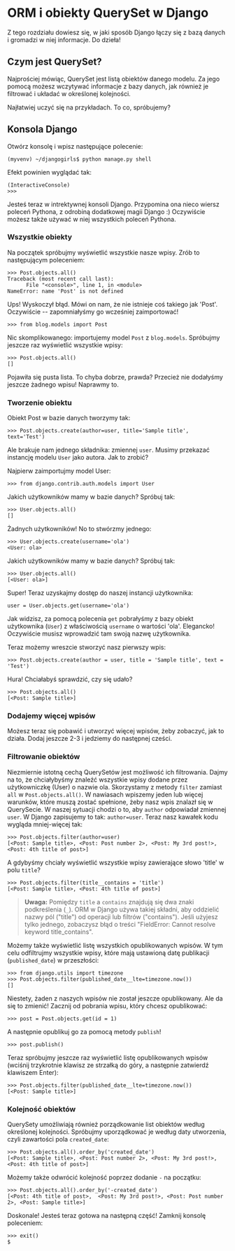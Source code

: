 # ORM i obiekty QuerySet w Django

Z tego rozdziału dowiesz się, w jaki sposób Django łączy się z bazą danych i gromadzi w niej informacje. Do dzieła!

## Czym jest QuerySet?

Najprościej mówiąc, QuerySet jest listą obiektów danego modelu. Za jego pomocą możesz wczytywać informacje z bazy danych, jak również je filtrować i układać w określonej kolejności.

Najłatwiej uczyć się na przykładach. To co, spróbujemy?

## Konsola Django

Otwórz konsolę i wpisz następujące polecenie:

    (myvenv) ~/djangogirls$ python manage.py shell
    

Efekt powinien wyglądać tak:

    (InteractiveConsole)
    >>>
    

Jesteś teraz w intrektywnej konsoli Django. Przypomina ona nieco wiersz poleceń Pythona, z odrobiną dodatkowej magii Django :) Oczywiście możesz także używać w niej wszystkich poleceń Pythona.

### Wszystkie obiekty

Na początek spróbujmy wyświetlić wszystkie nasze wpisy. Zrób to następującym poleceniem:

    >>> Post.objects.all()
    Traceback (most recent call last):
          File "<console>", line 1, in <module>
    NameError: name 'Post' is not defined
    

Ups! Wyskoczył błąd. Mówi on nam, że nie istnieje coś takiego jak 'Post'. Oczywiście -- zapomniałyśmy go wcześniej zaimportować!

    >>> from blog.models import Post
    

Nic skomplikowanego: importujemy model `Post` z `blog.models`. Spróbujmy jeszcze raz wyświetlić wszystkie wpisy:

    >>> Post.objects.all()
    []
    

Pojawiła się pusta lista. To chyba dobrze, prawda? Przecież nie dodałyśmy jeszcze żadnego wpisu! Naprawmy to.

### Tworzenie obiektu

Obiekt Post w bazie danych tworzymy tak:

    >>> Post.objects.create(author=user, title='Sample title', text='Test')
    

Ale brakuje nam jednego składnika: zmiennej `user`. Musimy przekazać instancję modelu `User` jako autora. Jak to zrobić?

Najpierw zaimportujmy model User:

    >>> from django.contrib.auth.models import User
    

Jakich użytkowników mamy w bazie danych? Spróbuj tak:

    >>> User.objects.all()
    []
    

Żadnych użytkowników! No to stwórzmy jednego:

    >>> User.objects.create(username='ola')
    <User: ola>
    

Jakich użytkowników mamy w bazie danych? Spróbuj tak:

    >>> User.objects.all()
    [<User: ola>]
    

Super! Teraz uzyskajmy dostęp do naszej instancji użytkownika:

    user = User.objects.get(username='ola')
    

Jak widzisz, za pomocą polecenia `get` pobrałyśmy z bazy obiekt użytkownika (`User`) z właściwością `username` o wartości 'ola'. Elegancko! Oczywiście musisz wprowadzić tam swoją nazwę użytkownika.

Teraz możemy wreszcie stworzyć nasz pierwszy wpis:

    >>> Post.objects.create(author = user, title = 'Sample title', text = 'Test')
    

Hura! Chciałabyś sprawdzić, czy się udało?

    >>> Post.objects.all()
    [<Post: Sample title>]
    

### Dodajemy więcej wpisów

Możesz teraz się pobawić i utworzyć więcej wpisów, żeby zobaczyć, jak to działa. Dodaj jeszcze 2-3 i jedziemy do następnej cześci.

### Filtrowanie obiektów

Niezmiernie istotną cechą QuerySetów jest możliwość ich filtrowania. Dajmy na to, że chciałybyśmy znaleźć wszystkie wpisy dodane przez użytkowniczkę (User) o nazwie ola. Skorzystamy z metody `filter` zamiast `all` w `Post.objects.all()`. W nawiasach wpiszemy jeden lub więcej warunków, które muszą zostać spełnione, żeby nasz wpis znalazł się w QuerySecie. W naszej sytuacji chodzi o to, aby `author` odpowiadał zmiennej `user`. W Django zapisujemy to tak: `author=user`. Teraz nasz kawałek kodu wygląda mniej-więcej tak:

    >>> Post.objects.filter(author=user)
    [<Post: Sample title>, <Post: Post number 2>, <Post: My 3rd post!>, <Post: 4th title of post>]
    

A gdybyśmy chciały wyświetlić wszystkie wpisy zawierające słowo 'title' w polu `title`?

    >>> Post.objects.filter(title__contains = 'title')
    [<Post: Sample title>, <Post: 4th title of post>]
    

> **Uwaga:** Pomiędzy `title` a `contains` znajdują się dwa znaki podkreślenia (`_`). ORM w Django używa takiej składni, aby oddzielić nazwy pól ("title") od operacji lub filtrów ("contains"). Jeśli użyjesz tylko jednego, zobaczysz błąd o treści "FieldError: Cannot resolve keyword title_contains".

Możemy także wyświetlić listę wszystkich opublikowanych wpisów. W tym celu odfiltrujmy wszystkie wpisy, które mają ustawioną datę publikacji (`published_date`) w przeszłości:

    >>> from django.utils import timezone
    >>> Post.objects.filter(published_date__lte=timezone.now())
    []
    

Niestety, żaden z naszych wpisów nie został jeszcze opublikowany. Ale da się to zmienić! Zacznij od pobrania wpisu, który chcesz opublikować:

    >>> post = Post.objects.get(id = 1)
    

A następnie opublikuj go za pomocą metody `publish`!

    >>> post.publish()
    

Teraz spróbujmy jeszcze raz wyświetlić listę opublikowanych wpisów (wciśnij trzykrotnie klawisz ze strzałką do góry, a następnie zatwierdź klawiszem Enter):

    >>> Post.objects.filter(published_date__lte=timezone.now())
    [<Post: Sample title>]
    

### Kolejność obiektów

QuerySety umożliwiają również porządkowanie list obiektów według określonej kolejności. Spróbujmy uporządkować je według daty utworzenia, czyli zawartości pola `created_date`:

    >>> Post.objects.all().order_by('created_date')
    [<Post: Sample title>, <Post: Post number 2>, <Post: My 3rd post!>, <Post: 4th title of post>]
    

Możemy także odwrócić kolejność poprzez dodanie `-` na początku:

    >>> Post.objects.all().order_by('-created_date')
    [<Post: 4th title of post>,  <Post: My 3rd post!>, <Post: Post number 2>, <Post: Sample title>]
    

Doskonale! Jesteś teraz gotowa na następną część! Zamknij konsolę poleceniem:

    >>> exit()
    $
